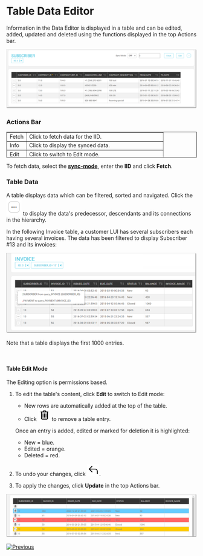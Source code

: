 # Table Data Editor

Information in the Data Editor is displayed in a table and can be edited, added, updated and deleted using the functions displayed in the top Actions bar.  

<img src="images/30_dataeditor_04.png" alt="Table Data Editor" />

### Actions Bar


<table style="border-collapse: collapse; width: 100%; height: 68px;" border="1">
<tbody>
<tr style="height: 17px;">
<td style="width: 12.4762%; height: 17px;">Fetch</td>
<td style="width: 87.5238%; height: 17px;">Click to fetch data for the IID.</td>
</tr>
<tr style="height: 17px;">
<td style="width: 12.4762%; height: 17px;">Info</td>
<td style="width: 87.5238%; height: 17px;">Click to display the synced data.&nbsp;</td>
</tr>
<tr style="height: 17px;">
<td style="width: 12.4762%; height: 17px;">Edit</td>
<td style="width: 87.5238%; height: 17px;">Click to switch to Edit mode.</td>
</tr>
<tr style="height: 17px;">
<td style="width: 12.4762%; height: 17px;">IID X</td>
<td style="width: 87.5238%; height: 17px;">Click to reset the LUI.</td>
</tr>
</tbody>  
</table> 


To fetch data, select the [**sync-mode**](/articles/14_sync_LU_instance/02_sync_modes.md), enter the **IID** and click **Fetch**.


### Table Data

A table displays data which can be filtered, sorted and navigated. Click the <img src="images/elypsis.png" alt="..." /> to display the data's predecessor, descendants and its connections in the hierarchy.

In the following Invoice table, a customer LUI has several subscribers each having several invoices. The data has been filtered to display Subscriber #13 and its invoices:   

  <img src="images/30_dataeditor_05a.png" alt="Table Data Editor" /> 

Note that a table displays the first 1000 entries.

​    

#### Table Edit Mode 

The Editing option is permissions based.
1.  To edit the table's content, click **Edit** to switch to Edit mode:  
    -  New rows are automatically added at the top of the table.
    -  Click <img src="images/trash.png" alt="delete" /> to remove a table entry.
    

    Once an entry is added, edited or marked for deletion it is highlighted: 

    -  New = blue.
    -  Edited = orange.
    -  Deleted = red. 

2.  To undo your changes, click <img src="images/revert.png" alt="revert" />.
3.  To apply the changes, click **Update** in the top Actions bar.


 <img src="images/30_dataeditor_06.png" alt="actions colors" />





[![Previous](/articles/images/Previous.png)](02_data_editor_schema_viewer.md)